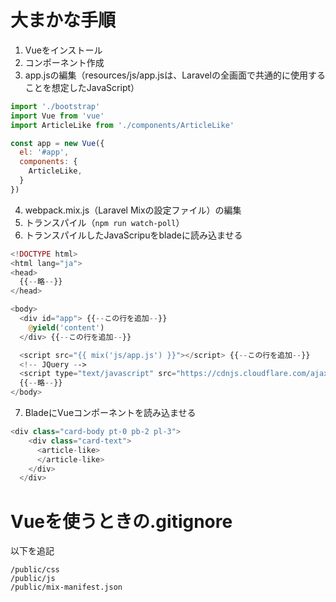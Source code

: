 # 大まかな手順

1. Vueをインストール
2. コンポーネント作成
3. app.jsの編集（resources/js/app.jsは、Laravelの全画面で共通的に使用することを想定したJavaScript）
```js
import './bootstrap'
import Vue from 'vue'
import ArticleLike from './components/ArticleLike'

const app = new Vue({
  el: '#app',
  components: {
    ArticleLike,
  }
})
```
4. webpack.mix.js（Laravel Mixの設定ファイル）の編集
5. トランスパイル（`npm run watch-poll`）
6. トランスパイルしたJavaScripuをbladeに読み込ませる
```php
<!DOCTYPE html>
<html lang="ja">
<head>
  {{--略--}}
</head>

<body>
  <div id="app"> {{--この行を追加--}}
    @yield('content')
  </div> {{--この行を追加--}}

  <script src="{{ mix('js/app.js') }}"></script> {{--この行を追加--}}
  <!-- JQuery -->
  <script type="text/javascript" src="https://cdnjs.cloudflare.com/ajax/libs/jquery/3.4.1/jquery.min.js"></script>  
  {{--略--}}
</body>
```
7. BladeにVueコンポーネントを読み込ませる
```php
<div class="card-body pt-0 pb-2 pl-3">
    <div class="card-text">
      <article-like>
      </article-like>
    </div>
  </div>
```

# Vueを使うときの.gitignore
以下を追記
```
/public/css
/public/js  
/public/mix-manifest.json
```
